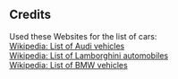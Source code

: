 ﻿## Credits
Used these Websites for the list of cars:  
[Wikipedia: List of Audi vehicles](https://en.wikipedia.org/wiki/List_of_Audi_vehicles)  
[Wikipedia: List of Lamborghini automobiles](https://en.wikipedia.org/wiki/List_of_Lamborghini_automobiles)  
[Wikipedia: List of BMW vehicles](https://en.wikipedia.org/wiki/List_of_BMW_vehicles)  